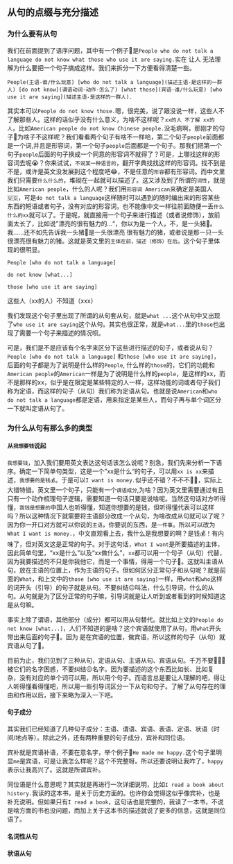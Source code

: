 ## 从句的点缀与充分描述

### 为什么要有从句

我们在前面提到了语序问题，其中有一个例子🌰是`People who do not talk a language do not know what those who use it are saying.`实在 让人 无法理解为什么要把一个句子搞成这样。我们来拆分一下方便看得清楚一些。

`People(主语-谁/什么玩意) [who do not talk a language](描述主语-是这样的一群人) [do not know](谓语动词-动作-怎么了) [what those](宾语-谁/什么玩意) [who use it are saying](描述主语-是这样的一群人).`

其实本可以`People do not know those.`嗯，很完美，说了跟没说一样，这些人不了解那些人。这样的话似乎没有什么意义，为啥不这样呢？`xx的人 不了解 xx的人`，比如`American people do not know Chinese people.`没毛病啊，那刚才的句子🍊为啥子不这样呢？我们看看两个句子有啥不一样哈，第二个句子`people`前面都是一个词,并且是形容词，第一个句子`people`后面都是一个句子。那我们把第一个句子`people`后面的句子换成一个同意的形容词不就得了？可是，上哪找这样的形容词去呢😭？你来试试，`不说某一种语言的`，翻开字典找找这样的形容词。找不到是不是，或许是英文没发展到这个程度吧😂，不是任意的`形容`都有形容词。而中文里我们只需要`什么什么的`，堆砌在一起就可以描述了。这又涉及到了所谓的`词性`，就是比如`American people`，什么的人呢？我们用`形容词 American`来确定是美国人🇺🇸，可是`do not talk a language`这样随时可以遇到的随时编出来的形容某些东西的短语或者句子，没有对应的形容词，也不能像中文一样往前面随便一丢`什么什么的xx`就可以了。于是呢，就直接用一个句子来进行描述（或者说修饰），放前面太长了，比如说”漂亮的很有魅力的...“，你以为是一个人，不，是一头猪🐷。我......还不如先告诉我一头猪🐷是一头很漂亮
很有魅力的猪，或者说是那一只一头很漂亮很有魅力的猪。这就是英文里的`主体在前，描述（修饰）在后`。这个句子里体现的很明显。

`People [who do not talk a language]` 

`do not know [what...]`

`those [who use it are saying]`

这些人（xx的人）不知道（xxx）

我们发现这个句子里出现了所谓的从句套从句，就是`what ...`这个从句中又出现了`who use it are saying`这个从句。其实也很正常，就是`what...`里的`those`也出现了需要一个句子来描述的情况呗。

可是，我们是不是应该有个名字来区分下这些进行描述的句子，或者说从句？`People [who do not talk a language]` 和`those [who use it are saying]`，后面的句子都是为了说明是什么样的`People`, 什么样的`those`的，它们的功能和`American people`的`American`一样是为了说明是什么样的`people`，是这样的xx，而不是那样的xx，似乎是在限定是某些特定的人一样，这样功能的词或者句子我们称为定语，而这样的句子（从句）我们称为定语从句。也就是说`American`和`who do not talk a language`都是定语，用来指定是某些人，而句子再与单个词区分一下就叫定语从句了。


###  为什么从句有那么多的类型

#### 从`我想要钱`说起

`我想要钱`，加入我们要用英文表达这句话该怎么说呢？别急，我们先来分析一下语序。确定一下简单句类型，这是一个”xx是什么“的句子，可以用`xx is xx`来描述，`我想要的是钱💰`。于是可以`I want is money.`似乎还不错？不不不🙅‍♂️，实际上大错特错。英文里一个句子，只能有一个`谓语成分`,为啥？因为英文里需要通过有且只有一个动作梳理句子逻辑，需要知道一句话只要是说啥呢。当然这句话对方听得懂，`我钱是想要的`中国人也听得懂，知道你想要的是钱，但听得懂代表可以这样吗？所以这种情况下就需要将主语部分改成一个从句，为啥改成从句就可以了呢？因为你一开口对方就可以你说的`主语`，你要说的东西，是`一件事`。所以可以改为`What I want is money.`，中文直观看上去，我什么是我想要的啊？是钱💰！有内味了，但对英文这是正常的句子。对于这句话，`What I want`是所要描述的主体，因此简单句里，“xx是什么”以及“xx做什么”，`xx`都可以用一个句子（从句）代替，因为我要描述的不只是你我他它，而是一个事情，得用一个句子🍊。这就叫主语从句，放在主语的位置上，作为主语的句子。但如何区分正常句子和从句呢？就是前面的`What`，和上文中的`those [who use it are saying]`一样，用`what`和`who`这样的词开头（引导）的句子就是从句。不要纠结😖叫法，什么引导词，什么的从句。从句就是为了区分正常的句子嘛，引导词就是让人听到或者看到的时候知道这是从句嘛。

事实上除了谓语，其他部分（成分）都可以用从句替代。就比如上文的`People do not know [what...]`，人们不知道的是啥？这个宾语就使用了从句，用`what`开头带出来后面的句子🍊。因为 是在宾语的位置，做宾语，所以这样的句子（从句）就宾语从句了🥶。

目前为止，我们见到了三种从句，定语从句、主语从句、宾语从句。千万不要🙅🏻‍♀️被它们的名字困惑，不要纠结😖名字。因为要描述的这个东西比如长、比如复杂，没有对应的单个词可以用，所以用个句子。而语言总是要让人理解的吧，得让人听得懂看得懂吧，所以用一些引导词区分一下从句和句子。了解了从句存在的理由和作用以后，接下来略为深入一下吧。

#### 句子成分

其实我们已经知道了几种句子成分：主语、谓语、宾语、表语、定语、状语（时间/地点等）。除此之外，还有两种重要的句子成分，宾补和同位语。

宾补就是宾语补语，不要在意名字，举个例子🌰`He made me happy.`这个句子里明显`me`是宾语，可是让我怎么样呢？这个不完整呀。所以还要说明让我咋了，`happy`表示让我高兴了。这就是所谓宾补。

同位语是什么意思呢？其实就是再进行一次详细说明，比如`I read a book about history.`我读的这本书，是关于历史方面的。也许你会觉得这似乎像宾补，也是补充说明。但如果只有`I read a book`，这句话也是完整的，我读了一本书，不说是啥方面的书也没问题，而加上关于这本书的描述就说了更多的信息，这就是同位语了。

#### 名词性从句


#### 状语从句